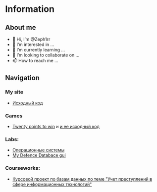 # Information

## About me

- 👋 Hi, I’m @Zeph1rr
- 👀 I’m interested in ...
- 🌱 I’m currently learning ...
- 💞️ I’m looking to collaborate on ...
- 📫 How to reach me ...
## Navigation


### My site
- [Исходный код](https://github.com/Zeph1rr/Zeph1rr.local "Исходный код")

### Games
- [Twenty points to win](https://github.com/Zeph1rr/TPTW-Setup "Game") и [и ее исходный код](https://github.com/Zeph1rr/TPTW-Code "Исходный код")


### Labs:
- [Операционные системы](https://github.com/Zeph1rr/LabsOS "Лабораторные работы по ОС 2 курс РТУ МИРЭА")
- [My Defence Databace gui](https://github.com/Zeph1rr/MyDefence "Все файлы сервера")

### Courseworks:
- [Курсовой проект по базам данных по теме "Учет преступлений в сфере информационных технологий"](https://github.com/Zeph1rr/WebCrime "Курсовой проект по бд")
